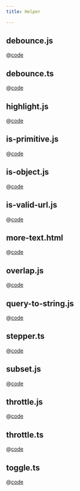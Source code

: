 ```yaml
---
title: Helper

---
```


## debounce.js
@[code](@/docs/fe-dev/code-snippets/Helper/debounce.js)

## debounce.ts
@[code](@/docs/fe-dev/code-snippets/Helper/debounce.ts)

## highlight.js
@[code](@/docs/fe-dev/code-snippets/Helper/highlight.js)

## is-primitive.js
@[code](@/docs/fe-dev/code-snippets/Helper/is-primitive.js)

## is-object.js
@[code](@/docs/fe-dev/code-snippets/Helper/is-object.js)

## is-valid-url.js
@[code](@/docs/fe-dev/code-snippets/Helper/is-valid-url.js)

## more-text.html
@[code](@/docs/fe-dev/code-snippets/Helper/more-text.html)

## overlap.js
@[code](@/docs/fe-dev/code-snippets/Helper/overlap.js)

## query-to-string.js
@[code](@/docs/fe-dev/code-snippets/Helper/query-to-string.js)

## stepper.ts
@[code](@/docs/fe-dev/code-snippets/Helper/stepper.ts)

## subset.js
@[code](@/docs/fe-dev/code-snippets/Helper/subset.js)

## throttle.js
@[code](@/docs/fe-dev/code-snippets/Helper/throttle.js)

## throttle.ts
@[code](@/docs/fe-dev/code-snippets/Helper/throttle.ts)

## toggle.ts
@[code](@/docs/fe-dev/code-snippets/Helper/toggle.ts)

